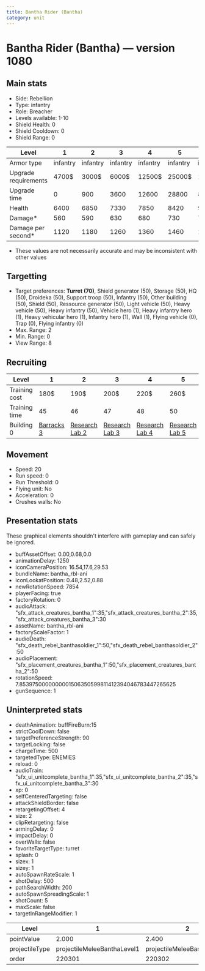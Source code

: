 ```yaml
---
title: Bantha Rider (Bantha)
category: unit
---
```


# Bantha Rider (Bantha) — version 1080

## Main stats

  * Side: Rebellion
  * Type: infantry
  * Role: Breacher
  * Levels available: 1-10
  * Shield Health: 0
  * Shield Cooldown: 0
  * Shield Range: 0

|Level               |1       |2       |3       |4       |5       |6       |7              |8              |9              |10             |
|--------------------|--------|--------|--------|--------|--------|--------|---------------|---------------|---------------|---------------|
|Armor type          |infantry|infantry|infantry|infantry|infantry|infantry|bruiserInfantry|bruiserInfantry|bruiserInfantry|bruiserInfantry|
|Upgrade requirements|4700$   |3000$   |6000$   |12500$  |25000$  |100000$ |160000$        |320000$        |1000000$       |1750000$       |
|Upgrade time        |0       |900     |3600    |12600   |28800   |86400   |172800         |302400         |432000         |691200         |
|Health              |6400    |6850    |7330    |7850    |8420    |9030    |9690           |10400          |11170          |12000          |
|Damage*             |560     |590     |630     |680     |730     |780     |840            |900            |970            |1040           |
|Damage per second*  |1120    |1180    |1260    |1360    |1460    |1560    |1680           |1800           |1940           |2080           |

* These values are not necessarily accurate and may be inconsistent with other values

## Targetting

  * Target preferences: **Turret (70)**, Shield generator (50), Storage (50), HQ (50), Droideka (50), Support troop (50), Infantry (50), Other building (50), Shield (50), Ressource generator (50), Light vehicle (50), Heavy vehicle (50), Heavy infantry (50), Vehicle hero (1), Heavy infantry hero (1), Heavy vehicular hero (1), Infantry hero (1), Wall (1), Flying vehicle (0), Trap (0), Flying infantry (0)
  * Max. Range: 2
  * Min. Range: 0
  * View Range: 8

## Recruiting

|Level        |1                               |2                                     |3                                     |4                                     |5                                     |6                                     |7                                     |8                                     |9                                     |10                                     |
|-------------|--------------------------------|--------------------------------------|--------------------------------------|--------------------------------------|--------------------------------------|--------------------------------------|--------------------------------------|--------------------------------------|--------------------------------------|---------------------------------------|
|Training cost|180$                            |190$                                  |200$                                  |220$                                  |260$                                  |300$                                  |340$                                  |400$                                  |420$                                  |460$                                   |
|Training time|45                              |46                                    |47                                    |48                                    |50                                    |52                                    |54                                    |56                                    |58                                    |60                                     |
|Building 0   |[Barracks 3](rebelBarracks.html)|[Research Lab 2](rebelOffenseLab.html)|[Research Lab 3](rebelOffenseLab.html)|[Research Lab 4](rebelOffenseLab.html)|[Research Lab 5](rebelOffenseLab.html)|[Research Lab 6](rebelOffenseLab.html)|[Research Lab 7](rebelOffenseLab.html)|[Research Lab 8](rebelOffenseLab.html)|[Research Lab 9](rebelOffenseLab.html)|[Research Lab 10](rebelOffenseLab.html)|

## Movement

  * Speed: 20
  * Run speed: 0
  * Run Threshold: 0
  * Flying unit: No
  * Acceleration: 0
  * Crushes walls: No

## Presentation stats

These graphical elements shouldn't interfere with gameplay and can safely be ignored.

  * buffAssetOffset: 0.00,0.68,0.0
  * animationDelay: 1250
  * iconCameraPosition: 16.54,17.6,29.53
  * bundleName: bantha_rbl-ani
  * iconLookatPosition: 0.48,2.52,0.88
  * newRotationSpeed: 7854
  * playerFacing: true
  * factoryRotation: 0
  * audioAttack: "sfx_attack_creatures_bantha_1":35,"sfx_attack_creatures_bantha_2":35,"sfx_attack_creatures_bantha_3":30
  * assetName: bantha_rbl-ani
  * factoryScaleFactor: 1
  * audioDeath: "sfx_death_rebel_banthasoldier_1":50,"sfx_death_rebel_banthasoldier_2":50
  * audioPlacement: "sfx_placement_creatures_bantha_1":50,"sfx_placement_creatures_bantha_2":50
  * rotationSpeed: 7.8539750000000001506350599811412394046783447265625
  * gunSequence: 1

## Uninterpreted stats

  * deathAnimation: buffFireBurn:15
  * strictCoolDown: false
  * targetPreferenceStrength: 90
  * targetLocking: false
  * chargeTime: 500
  * targetedType: ENEMIES
  * reload: 0
  * audioTrain: "sfx_ui_unitcomplete_bantha_1":35,"sfx_ui_unitcomplete_bantha_2":35,"sfx_ui_unitcomplete_bantha_3":30
  * xp: 0
  * selfCenteredTargeting: false
  * attackShieldBorder: false
  * retargetingOffset: 4
  * size: 2
  * clipRetargeting: false
  * armingDelay: 0
  * impactDelay: 0
  * overWalls: false
  * favoriteTargetType: turret
  * splash: 0
  * sizex: 1
  * sizey: 1
  * autoSpawnRateScale: 1
  * shotDelay: 500
  * pathSearchWidth: 200
  * autoSpawnSpreadingScale: 1
  * shotCount: 5
  * maxScale: false
  * targetInRangeModifier: 1

|Level         |1                          |2                          |3                          |4                          |5                          |6                          |7                          |8                          |9                          |10                          |
|--------------|---------------------------|---------------------------|---------------------------|---------------------------|---------------------------|---------------------------|---------------------------|---------------------------|---------------------------|----------------------------|
|pointValue    |2.000                      |2.400                      |2.800                      |3.200                      |3.600                      |4.000                      |4.400                      |4.800                      |5.200                      |6.000                       |
|projectileType|projectileMeleeBanthaLevel1|projectileMeleeBanthaLevel2|projectileMeleeBanthaLevel3|projectileMeleeBanthaLevel4|projectileMeleeBanthaLevel5|projectileMeleeBanthaLevel6|projectileMeleeBanthaLevel7|projectileMeleeBanthaLevel8|projectileMeleeBanthaLevel9|projectileMeleeBanthaLevel10|
|order         |220301                     |220302                     |220303                     |220304                     |220305                     |220306                     |220307                     |220308                     |220309                     |220310                      |


